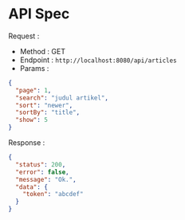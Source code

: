 # API Spec

Request :

- Method : GET
- Endpoint : `http://localhost:8080/api/articles`
- Params :

```json
{
  "page": 1,
  "search": "judul artikel",
  "sort": "newer",
  "sortBy": "title",
  "show": 5
}
```

Response :

```json
{
  "status": 200,
  "error": false,
  "message": "Ok.",
  "data": {
    "token": "abcdef"
  }
}
```
